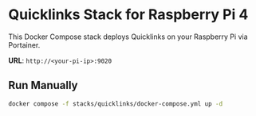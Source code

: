 # Quicklinks Stack for Raspberry Pi 4

This Docker Compose stack deploys Quicklinks on your Raspberry Pi via Portainer.

**URL**: `http://<your-pi-ip>:9020`

## Run Manually

```bash
docker compose -f stacks/quicklinks/docker-compose.yml up -d
